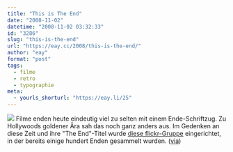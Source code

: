 ```yaml
---
title: "This is The End"
date: "2008-11-02"
datetime: "2008-11-02 03:32:33"
id: "3286"
slug: "this-is-the-end"
url: "https://eay.cc/2008/this-is-the-end/"
author: "eay"
format: "post"
tags:
  - filme
  - retro
  - typographie
meta:
  - yourls_shorturl: "https://eay.li/25"
---
```


![](/uploads/2008/theend.jpg) Filme enden heute eindeutig viel zu selten mit einem Ende-Schriftzug. Zu Hollywoods goldener Ära sah das noch ganz anders aus. Im Gedenken an diese Zeit und ihre "The End"-Titel wurde [diese flickr-Gruppe](http://www.flickr.com/groups/400716@N22/) eingerichtet, in der bereits einige hundert Enden gesammelt wurden. ([via](http://www.dasistdasen.de/2008/11/01/linkmuellhalde-fuer-den-1-november-08/))
